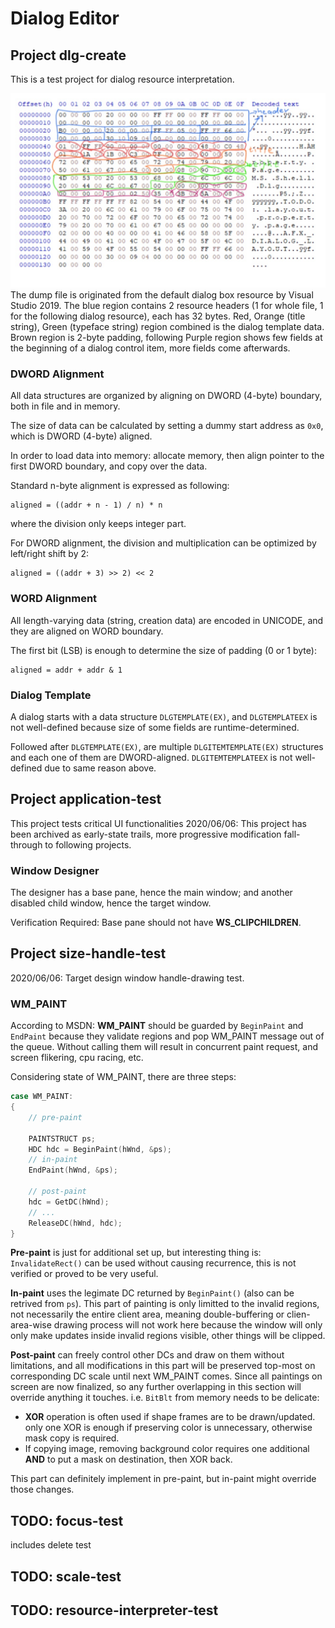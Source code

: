 # Dialog Editor

## Project **dlg-create**

This is a test project for dialog resource interpretation.

![example dialog resource dump](./image/resource-analyzed.png)
The dump file is originated from the default dialog box resource by Visual Studio 2019. The blue region contains 2 resource headers (1 for whole file, 1 for the following dialog resource), each has 32 bytes. Red, Orange (title string), Green (typeface string) region combined is the dialog template data. Brown region is 2-byte padding, following Purple region shows few fields at the beginning of a dialog control item, more fields come afterwards.

### DWORD Alignment

All data structures are organized by aligning on DWORD (4-byte) boundary, both in file and in memory.

The size of data can be calculated by setting a dummy start address as `0x0`, which is DWORD (4-byte) aligned.

In order to load data into memory: allocate memory, then align pointer to the first DWORD boundary, and copy over the data.

Standard n-byte alignment is expressed as following:
```
aligned = ((addr + n - 1) / n) * n
```
where the division only keeps integer part.

For DWORD alignment, the division and multiplication can be optimized by left/right shift by 2:
```
aligned = ((addr + 3) >> 2) << 2
```

### WORD Alignment

All length-varying data (string, creation data) are encoded in UNICODE, and they are aligned on WORD boundary.

The first bit (LSB) is enough to determine the size of padding (0 or 1 byte):
```
aligned = addr + addr & 1
```

### Dialog Template

A dialog starts with a data structure `DLGTEMPLATE(EX)`, and `DLGTEMPLATEEX` is not well-defined because size of some fields are runtime-determined.

Followed after `DLGTEMPLATE(EX)`, are multiple `DLGITEMTEMPLATE(EX)` structures and each one of them are DWORD-aligned. `DLGITEMTEMPLATEEX` is not well-defined due to same reason above.

## Project **application-test**

This project tests critical UI functionalities
2020/06/06: This project has been archived as early-state trails, more progressive modification fall-through to following projects.

### Window Designer

The designer has a base pane, hence the main window; and another disabled child window, hence the target window.

Verification Required: Base pane should not have **WS_CLIPCHILDREN**.

## Project **size-handle-test**

2020/06/06: Target design window handle-drawing test.

### WM_PAINT

According to MSDN: **WM_PAINT** should be guarded by `BeginPaint` and `EndPaint` because they validate regions and pop WM_PAINT message out of the queue. Without calling them will result in concurrent paint request, and screen flikering, cpu racing, etc.

Considering state of WM_PAINT, there are three steps:

```c
case WM_PAINT:
{
    // pre-paint

    PAINTSTRUCT ps;
    HDC hdc = BeginPaint(hWnd, &ps);
    // in-paint
    EndPaint(hWnd, &ps);

    // post-paint
    hdc = GetDC(hWnd);
    // ...
    ReleaseDC(hWnd, hdc);
}
```

**Pre-paint** is just for additional set up, but interesting thing is: `InvalidateRect()` can be used without causing recurrence, this is not verified or proved to be very useful.

**In-paint** uses the legimate DC returned by `BeginPaint()` (also can be retrived from `ps`). This part of painting is only limitted to the invalid regions, not necessarily the entire client area, meaning double-buffering or clien-area-wise drawing process will not work here because the window will only only make updates inside invalid regions visible, other things will be clipped.

**Post-paint** can freely control other DCs and draw on them without limitations, and all modifications in this part will be preserved top-most on corresponding DC scale until next WM_PAINT comes. Since all paintings on screen are now finalized, so any further overlapping in this section will override anything it touches. i.e. `BitBlt` from memory needs to be delicate:

* **XOR** operation is often used if shape frames are to be drawn/updated. only one XOR is enough if preserving color is unnecessary, otherwise mask copy is required.
* If copying image, removing background color requires one additional **AND** to put a mask on destination, then XOR back.

This part can definitely implement in pre-paint, but in-paint might override those changes.

## TODO: focus-test
includes delete test

## TODO: scale-test

## TODO: resource-interpreter-test
